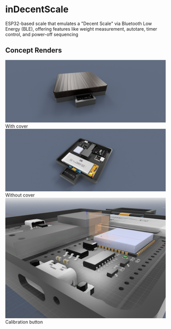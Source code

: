 # inDecentScale
ESP32-based scale that emulates a "Decent Scale" via Bluetooth Low Energy (BLE), offering features like weight measurement, autotare, timer control, and power-off sequencing

## Concept Renders
![With cover](./img/wCover.PNG) With cover  
![Without cover](./img/w:oCover.PNG) Without cover  
![Calibration button](./img/calbutton.PNG) Calibration button
 